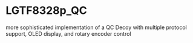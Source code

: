 # LGTF8328p_QC
more sophisticated implementation of a QC Decoy with multiple protocol support, OLED display, and rotary encoder control
